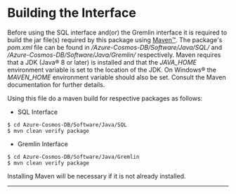 ﻿# Building the Interface

Before using the SQL interface and(or) the Gremlin interface it is required to build the jar file(s) required by this package using [Maven™](https://maven.apache.org/). The package's *pom.xml* file can be found in */Azure-Cosmos-DB/Software/Java/SQL/* and */Azure-Cosmos-DB/Software/Java/Gremlin/* respectively.
Maven requires that a JDK (Java® 8 or later) is installed and that the *JAVA_HOME* environment variable is set to the location of the JDK. On Windows® the *MAVEN_HOME* environment variable should also be set. Consult the Maven documentation for further details.

Using this file do a maven build for respective packages as follows:
* SQL Interface
```
$ cd Azure-Cosmos-DB/Software/Java/SQL
$ mvn clean verify package
```
* Gremlin Interface
```
$ cd Azure-Cosmos-DB/Software/Java/Gremlin
$ mvn clean verify package
```
Installing Maven will be necessary if it is not already installed.

-------------

[//]: #  (Copyright 2019, The MathWorks, Inc.)
